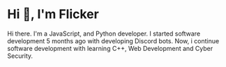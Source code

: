 # Hi 👋, I'm Flicker

Hi there. I'm a JavaScript, and Python developer. I started software development 5 months ago with developing Discord bots. Now, i continue software development with learning C++, Web Development and Cyber Security.
